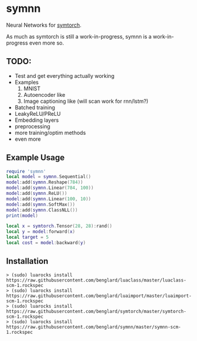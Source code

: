 # symnn

Neural Networks for [symtorch](https://github.com/benglard/symtorch).

As much as symtorch is still a work-in-progress, symnn is a work-in-progress even more so.

## TODO:
* Test and get everything actually working
* Examples
  1. MNIST
  2. Autoencoder like
  3. Image captioning like (will scan work for rnn/lstm?)
* Batched training
* LeakyReLU/PReLU
* Embedding layers
* preprocessing
* more training/optim methods
* even more

## Example Usage

```lua
require 'symnn'
local model = symnn.Sequential()
model:add(symnn.Reshape(784))
model:add(symnn.Linear(784, 100))
model:add(symnn.ReLU())
model:add(symnn.Linear(100, 10))
model:add(symnn.SoftMax())
model:add(symnn.ClassNLL())
print(model)

local x = symtorch.Tensor(28, 28):rand()
local y = model:forward(x)
local target = 5
local cost = model:backward(y)
```

## Installation

```
> (sudo) luarocks install https://raw.githubusercontent.com/benglard/luaclass/master/luaclass-scm-1.rockspec
> (sudo) luarocks install https://raw.githubusercontent.com/benglard/luaimport/master/luaimport-scm-1.rockspec
> (sudo) luarocks install https://raw.githubusercontent.com/benglard/symtorch/master/symtorch-scm-1.rockspec
> (sudo) luarocks install https://raw.githubusercontent.com/benglard/symnn/master/symnn-scm-1.rockspec
```
